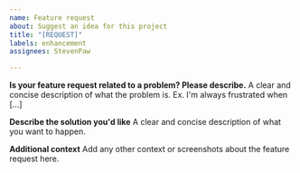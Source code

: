 ```yaml
---
name: Feature request
about: Suggest an idea for this project
title: "[REQUEST]"
labels: enhancement
assignees: StevenPaw

---
```


**Is your feature request related to a problem? Please describe.**
A clear and concise description of what the problem is. Ex. I'm always frustrated when [...]

**Describe the solution you'd like**
A clear and concise description of what you want to happen.

**Additional context**
Add any other context or screenshots about the feature request here.
